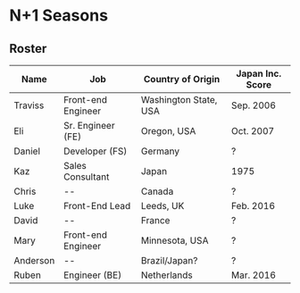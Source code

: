 # N+1 Seasons

## Roster

| Name     | Job                | Country of Origin     | Japan Inc. Score |
| -------- | ------------------ | --------------------- | ---------------- |
| Traviss  | Front-end Engineer | Washington State, USA | Sep. 2006        |
| Eli      | Sr. Engineer (FE)  | Oregon, USA           | Oct. 2007        |
| Daniel   | Developer (FS)     | Germany               | ?                |
| Kaz      | Sales Consultant   | Japan                 | 1975             |
| Chris    | --                 | Canada                | ?                |
| Luke     | Front-End Lead     | Leeds, UK             | Feb. 2016        |
| David    | --                 | France                | ?                |
| Mary     | Front-end Engineer | Minnesota, USA        | ?                |
| Anderson | --                 | Brazil/Japan?         | ?                |
| Ruben    | Engineer (BE)      | Netherlands           | Mar. 2016        |
